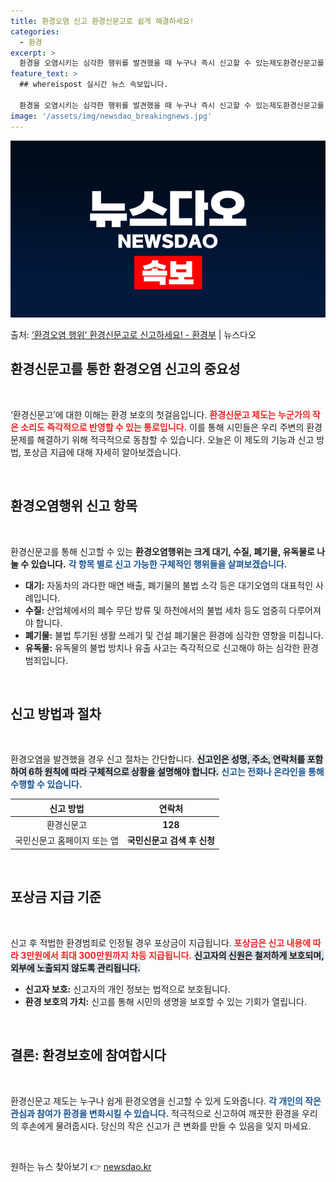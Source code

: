 ```yaml
---
title: 환경오염 신고 환경신문고로 쉽게 해결하세요!
categories:
  - 환경
excerpt: >
  환경을 오염시키는 심각한 행위를 발견했을 때 누구나 즉시 신고할 수 있는제도환경신문고를 아세요?  환경부에서…
feature_text: >
  ## whereispost 실시간 뉴스 속보입니다.

  환경을 오염시키는 심각한 행위를 발견했을 때 누구나 즉시 신고할 수 있는제도환경신문고를 아세요?  환경부에서…
image: '/assets/img/newsdao_breakingnews.jpg'
---
```


![뉴스다오 속보](/assets/img/newsdao_breakingnews.jpg)

<p>출처: <a href="https://newsdao.kr/2406" rel="dofollow">‘환경오염 행위’ 환경신문고로 신고하세요! - 환경부</a> | 뉴스다오</p>

<h2 data-ke-size="size26">환경신문고를 통한 환경오염 신고의 중요성</h2>

<p data-ke-size="size16">&nbsp;</p>

‘환경신문고’에 대한 이해는 환경 보호의 첫걸음입니다. <b><span style="color: #ee2323;">환경신문고 제도는 누군가의 작은 소리도 즉각적으로 반영할 수 있는 통로입니다.</span></b> 이를 통해 시민들은 우리 주변의 환경 문제를 해결하기 위해 적극적으로 동참할 수 있습니다. 오늘은 이 제도의 기능과 신고 방법, 포상금 지급에 대해 자세히 알아보겠습니다.

<p data-ke-size="size16">&nbsp;</p>

<h2 data-ke-size="size26">환경오염행위 신고 항목</h2>

<p data-ke-size="size16">&nbsp;</p>

환경신문고를 통해 신고할 수 있는 <b>환경오염행위는 크게 대기, 수질, 폐기물, 유독물로 나눌 수 있습니다.</b> <b><span style="color: #1a5490;">각 항목 별로 신고 가능한 구체적인 행위들을 살펴보겠습니다.</span></b>

<ul>
    <li><b>대기:</b> 자동차의 과다한 매연 배출, 폐기물의 불법 소각 등은 대기오염의 대표적인 사례입니다.</li>
    <li><b>수질:</b> 산업체에서의 폐수 무단 방류 및 하천에서의 불법 세차 등도 엄중히 다루어져야 합니다.</li>
    <li><b>폐기물:</b> 불법 투기된 생활 쓰레기 및 건설 폐기물은 환경에 심각한 영향을 미칩니다.</li>
    <li><b>유독물:</b> 유독물의 불법 방치나 유출 사고는 즉각적으로 신고해야 하는 심각한 환경 범죄입니다.</li>
</ul>

<p data-ke-size="size16">&nbsp;</p>

<h2 data-ke-size="size26">신고 방법과 절차</h2>

<p data-ke-size="size16">&nbsp;</p>

환경오염을 발견했을 경우 신고 절차는 간단합니다. <b><span style="background-color: #21538527;">신고인은 성명, 주소, 연락처를 포함하여 6하 원칙에 따라 구체적으로 상황을 설명해야 합니다.</span></b> <b><span style="color: #1a5490;">신고는 전화나 온라인을 통해 수행할 수 있습니다.</span></b>

<table style="width: 100%; border-collapse: collapse;">
    <thead>
        <tr>
            <th style="text-align: center;">신고 방법</th>
            <th style="text-align: center;">연락처</th>
        </tr>
    </thead>
    <tbody>
        <tr>
            <td style="text-align: center;">환경신문고</td>
            <td style="text-align: center;"><b>128</b></td>
        </tr>
        <tr>
            <td style="text-align: center;">국민신문고 홈페이지 또는 앱</td>
            <td style="text-align: center;"><b>국민신문고 검색 후 신청</b></td>
        </tr>
    </tbody>
</table>

<p data-ke-size="size16">&nbsp;</p>

<h2 data-ke-size="size26">포상금 지급 기준</h2>

<p data-ke-size="size16">&nbsp;</p>

신고 후 적법한 환경범죄로 인정될 경우 포상금이 지급됩니다. <b><span style="color: #ee2323;">포상금은 신고 내용에 따라 3만원에서 최대 300만원까지 차등 지급됩니다.</span></b> <b><span style="background-color: #21538527;">신고자의 신원은 철저하게 보호되며, 외부에 노출되지 않도록 관리됩니다.</span></b>

<ul>
    <li><b>신고자 보호:</b> 신고자의 개인 정보는 법적으로 보호됩니다.</li>
    <li><b>환경 보호의 가치:</b> 신고를 통해 시민의 생명을 보호할 수 있는 기회가 열립니다.</li>
</ul>

<p data-ke-size="size16">&nbsp;</p>

<h2 data-ke-size="size26">결론: 환경보호에 참여합시다</h2>

<p data-ke-size="size16">&nbsp;</p>

환경신문고 제도는 누구나 쉽게 환경오염을 신고할 수 있게 도와줍니다. <b><span style="color: #1a5490;">각 개인의 작은 관심과 참여가 환경을 변화시킬 수 있습니다.</span></b> 적극적으로 신고하여 깨끗한 환경을 우리의 후손에게 물려줍시다. 당신의 작은 신고가 큰 변화를 만들 수 있음을 잊지 마세요.

<p data-ke-size="size16">&nbsp;</p> 

원하는 뉴스 찾아보기 👉 <a href="https://newsdao.kr" rel="dofollow">newsdao.kr</a>



